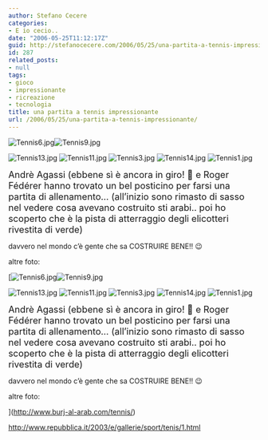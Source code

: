 ```yaml
---
author: Stefano Cecere
categories:
- E io cecio..
date: "2006-05-25T11:12:17Z"
guid: http://stefanocecere.com/2006/05/25/una-partita-a-tennis-impressionante/
id: 287
related_posts:
- null
tags:
- gioco
- impressionante
- ricreazione
- tecnologia
title: una partita a tennis impressionante
url: /2006/05/25/una-partita-a-tennis-impressionante/
---
```


<img id="image282" alt="Tennis6.jpg" src="http://stefanocecere.com/wp-content/uploads/sites/3/2006/05/Tennis6.jpg" /><img id="image286" alt="Tennis9.jpg" src="http://stefanocecere.com/wp-content/uploads/sites/3/2006/05/Tennis9.jpg" />

<img id="image284" alt="Tennis13.jpg" src="http://stefanocecere.com/wp-content/uploads/sites/3/2006/05/Tennis13.jpg" />

<img id="image283" alt="Tennis11.jpg" src="http://stefanocecere.com/wp-content/uploads/sites/3/2006/05/Tennis11.jpg" />

<img id="image281" alt="Tennis3.jpg" src="http://stefanocecere.com/wp-content/uploads/sites/3/2006/05/Tennis3.jpg" />

<img id="image285" alt="Tennis14.jpg" src="http://stefanocecere.com/wp-content/uploads/sites/3/2006/05/Tennis14.jpg" />

<img id="image280" alt="Tennis1.jpg" src="http://stefanocecere.com/wp-content/uploads/sites/3/2006/05/Tennis1.jpg" />

<span style="font-size: 130%">Andrè Agassi (ebbene sì è ancora in giro! 🙂 e Roger Fédérer hanno trovato un bel posticino per farsi una partita di allenamento&#8230; (all&#8217;inizio sono rimasto di sasso nel vedere cosa avevano costruito sti arabi.. poi ho scoperto che è la pista di atterraggio degli elicotteri rivestita di verde)</span>

davvero nel mondo c&#8217;è gente che sa COSTRUIRE BENE!! 😉

altre foto:

[<img id="image282" alt="Tennis6.jpg" src="http://stefanocecere.com/wp-content/uploads/sites/3/2006/05/Tennis6.jpg" /><img id="image286" alt="Tennis9.jpg" src="http://stefanocecere.com/wp-content/uploads/sites/3/2006/05/Tennis9.jpg" />

<img id="image284" alt="Tennis13.jpg" src="http://stefanocecere.com/wp-content/uploads/sites/3/2006/05/Tennis13.jpg" />

<img id="image283" alt="Tennis11.jpg" src="http://stefanocecere.com/wp-content/uploads/sites/3/2006/05/Tennis11.jpg" />

<img id="image281" alt="Tennis3.jpg" src="http://stefanocecere.com/wp-content/uploads/sites/3/2006/05/Tennis3.jpg" />

<img id="image285" alt="Tennis14.jpg" src="http://stefanocecere.com/wp-content/uploads/sites/3/2006/05/Tennis14.jpg" />

<img id="image280" alt="Tennis1.jpg" src="http://stefanocecere.com/wp-content/uploads/sites/3/2006/05/Tennis1.jpg" />

<span style="font-size: 130%">Andrè Agassi (ebbene sì è ancora in giro! 🙂 e Roger Fédérer hanno trovato un bel posticino per farsi una partita di allenamento&#8230; (all&#8217;inizio sono rimasto di sasso nel vedere cosa avevano costruito sti arabi.. poi ho scoperto che è la pista di atterraggio degli elicotteri rivestita di verde)</span>

davvero nel mondo c&#8217;è gente che sa COSTRUIRE BENE!! 😉

altre foto:

](http://www.burj-al-arab.com/tennis/) 

<http://www.repubblica.it/2003/e/gallerie/sport/tenis/1.html>